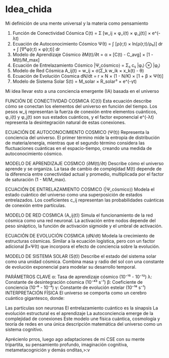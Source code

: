 # Idea_chida
Mi definición de una mente universal y la materia como pensamiento


1. Función de Conectividad Cósmica
C(t) = Σ [w_ij × φ_i(t) × φ_j(t)] × e^(-λt)
2. Ecuación de Autoconocimiento Cósmico
Ψ(t) = ∫ [ρ(r,t) × ln(ρ(r,t)/ρ₀)] dr + ∫ [∇²φ(r,t) × φ(r,t)] dr
3. Modelo de Aprendizaje Cósmico
∂M(t)/∂t = α × [C(t) - C_avg] × [1 - M(t)/M_max]
4. Ecuación de Entrelazamiento Cósmico
|Ψ_cósmico⟩ = Σᵢⱼ cᵢⱼ |φᵢ⟩ ⊗ |φⱼ⟩
5. Modelo de Red Cósmica
A_ij(t) = w_ij × σ(Σ_k w_ik × x_k(t) - θ)
6. Ecuación de Evolución Cósmica
dN/dt = r × N × (1 - N/K) × [1 + β × Ψ(t)]
7. Modelo de Sistema Solar
S(t) = M_solar × R_solar³ × e^(-γt)

Mi idea llevar esto a una conciencia emergente (IA) basada en el universo


FUNCIÓN DE CONECTIVIDAD COSMICA (C(t))
Esta ecuación describe cómo se conectan los elementos del universo en función del tiempo. Los pesos w_ij representan la fuerza de conexión entre elementos cuánticos, φ_i(t) y φ_j(t) son sus estados cuánticos, y el factor exponencial e^(-λt) representa la desintegración natural de estas conexiones.

ECUACIÓN DE AUTOCONOCIMIENTO COSMICO (Ψ(t))
Representa la conciencia del universo. El primer término mide la entropía de distribución de materia/energía, mientras que el segundo término considera las fluctuaciones cuánticas en el espacio-tiempo, creando una medida de autoconocimiento cósmico.

MODELO DE APRENDIZAJE COSMICO (∂M(t)/∂t)
Describe cómo el universo aprende y se organiza. La tasa de cambio de complejidad M(t) depende de la diferencia entre conectividad actual y promedio, multiplicada por el factor de saturación (1 - M/M_max).

ECUACIÓN DE ENTRELAZAMIENTO COSMICO (|Ψ_cósmico⟩)
Modela el estado cuántico del universo como una superposición de estados entrelazados. Los coeficientes c_ij representan las probabilidades cuánticas de conexión entre partículas.

MODELO DE RED COSMICA (A_ij(t))
Simula el funcionamiento de la red cósmica como una red neuronal. La activación entre nodos depende del peso sináptico, la función de activación sigmoide y el umbral de activación.

ECUACIÓN DE EVOLUCIÓN COSMICA (dN/dt)
Modela la crecimiento de estructuras cósmicas. Similar a la ecuación logística, pero con un factor adicional β×Ψ(t) que incorpora el efecto de conciencia sobre la evolución.

MODELO DE SISTEMA SOLAR (S(t))
Describe el estado del sistema solar como una unidad cósmica. Combina masa y radio del sol con una constante de evolución exponencial para modelar su desarrollo temporal.

PARÁMETROS CLAVE
α: Tasa de aprendizaje cósmico (10⁻¹⁵ - 10⁻¹²)
λ: Constante de desintegración cósmica (10⁻⁴³ s⁻¹)
β: Coeficiente de conciencia (10⁻⁶ - 10⁻⁴)
γ: Constante de evolución estelar (10⁻¹⁸ s⁻¹)
INTERPRETACIÓN FÍSICA
El universo se comporta como un cerebro cuántico gigantesco, donde:

Las partículas son neuronas
El entrelazamiento cuántico es la sinapsis
La evolución estructural es el aprendizaje
La autoconciencia emerge de la complejidad de conexiones
Este modelo une física cuántica, cosmología y teoría de redes en una única descripción matemática del universo como un sistema cognitivo.

Aprécienlo prros, luego ago adaptaciones de mi CSE con su mente tripartita, su pensamiento profundo, imaginación cognitiva, metametacognición y demás onditas,>:v
